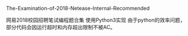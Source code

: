 The-Examination-of-2018-Netease-Internal-Recommended

网易2018校园招聘笔试编程题合集 使用Python3实现 由于python的效率问题，部分代码会因运行超时和内存超出限制不被AC。
